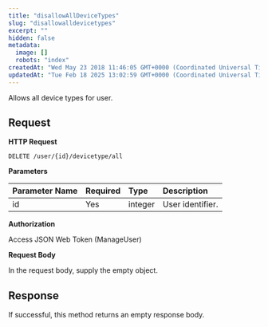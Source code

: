 ```yaml
---
title: "disallowAllDeviceTypes"
slug: "disallowalldevicetypes"
excerpt: ""
hidden: false
metadata: 
  image: []
  robots: "index"
createdAt: "Wed May 23 2018 11:46:05 GMT+0000 (Coordinated Universal Time)"
updatedAt: "Tue Feb 18 2025 13:02:59 GMT+0000 (Coordinated Universal Time)"
---
```

Allows all device types for user.

## Request

**HTTP Request**

```text
DELETE /user/{id}/devicetype/all
```

**Parameters**

| Parameter Name | Required | Type    | Description      |
| :------------- | :------- | :------ | :--------------- |
| id             | Yes      | integer | User identifier. |

**Authorization**

Access JSON Web Token (ManageUser)

**Request Body**

In the request body, supply the empty object.

## Response

If successful, this method returns an empty response body.

